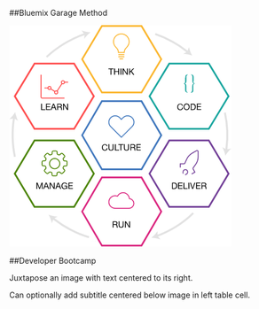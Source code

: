 <!-- .slide: data-background="resources/footer.svg" data-background-size="contain" data-background-position="bottom"  -->

##Bluemix Garage Method

<img class="plain" src="resources/bluemix-method-graphic.png" />

##Developer Bootcamp

<aside class="notes">
  <p>
    Juxtapose an image with text centered to its right.
  </p>
  <p>
    Can optionally add subtitle centered below image in left table cell.
  </p>
</aside>
